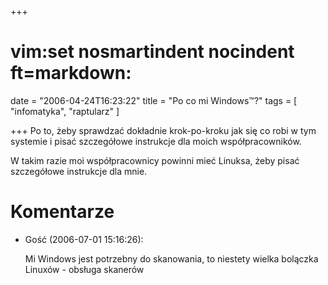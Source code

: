 +++
# vim:set nosmartindent nocindent ft=markdown:
date = "2006-04-24T16:23:22"
title = "Po co mi Windows™?"
tags = [ "infomatyka", "raptularz" ]

+++
Po to, żeby sprawdzać dokładnie krok-po-kroku jak się co robi w tym systemie i
pisać szczegółowe instrukcje dla moich współpracowników.

W takim razie moi współpracownicy powinni mieć Linuksa, żeby pisać szczegółowe
instrukcje dla mnie.

# Komentarze

* Gość (2006-07-01 15:16:26): <p>Mi Windows jest potrzebny do skanowania, to
  niestety wielka bolączka Linuxów - obsługa skanerów</p>
